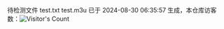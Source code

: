 待检测文件 test.txt test.m3u 已于 2024-08-30 06:35:57 生成，本仓库访客数：![Visitor's Count](https://profile-counter.glitch.me/pxiptv_TV/count.svg)
